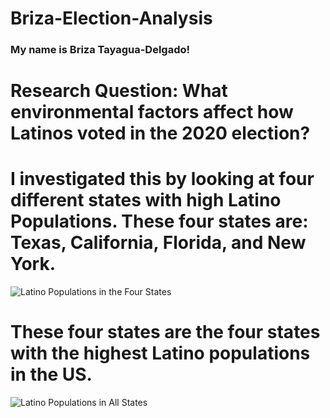 # Briza-Election-Analysis
### My name is Briza Tayagua-Delgado!

# **Research Question**: What environmental factors affect how Latinos voted in the 2020 election?

# I investigated this by looking at four different states with high Latino Populations. These four states are: Texas, California, Florida, and New York. 

![Latino Populations in the Four States](MDSTpics/Latpopin4.png)

# These four states are the four states with the highest Latino populations in the US. 

![Latino Populations in All States](MDSTpics/LatPopAll.png)